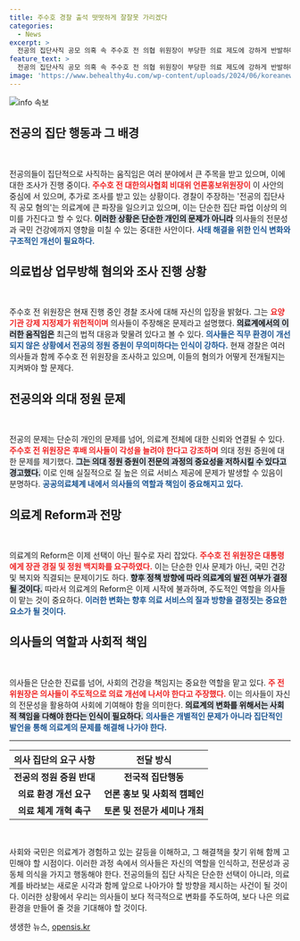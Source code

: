 ```yaml
---
title: 주수호 경찰 출석 떳떳하게 잘잘못 가리겠다
categories:
  - News
excerpt: >
  전공의 집단사직 공모 의혹 속 주수호 전 의협 위원장이 부당한 의료 제도에 강하게 반발하며 장관 경질과 의대 증원 백지화를 요구! 과연 그 배경은 무엇일까?
feature_text: >
  전공의 집단사직 공모 의혹 속 주수호 전 의협 위원장이 부당한 의료 제도에 강하게 반발하며 장관 경질과 의대 증원 백지화를 요구! 과연 그 배경은 무엇일까?
image: 'https://www.behealthy4u.com/wp-content/uploads/2024/06/koreanews.jpg'
---
```


<p><img src="https://www.behealthy4u.com/wp-content/uploads/2024/06/koreanews.jpg" alt="info 속보" /></p>

<h2 data-ke-size="size26">전공의 집단 행동과 그 배경</h2>

<p data-ke-size="size16">&nbsp;</p>

<p>전공의들이 집단적으로 사직하는 움직임은 여러 분야에서 큰 주목을 받고 있으며, 이에 대한 조사가 진행 중이다. <b><span style="color: #ee2323;">주수호 전 대한의사협회 비대위 언론홍보위원장이</span></b> 이 사안의 중심에 서 있으며, 추가로 조사를 받고 있는 상황이다. 경찰이 주장하는 '전공의 집단사직 공모 혐의'는 의료계에 큰 파장을 일으키고 있으며, 이는 단순한 집단 파업 이상의 의미를 가진다고 할 수 있다. <b><span style="background-color: #21538527;">이러한 상황은 단순한 개인의 문제가 아니라</span></b> 의사들의 전문성과 국민 건강에까지 영향을 미칠 수 있는 중대한 사안이다. <b><span style="color: #1a5490;">사태 해결을 위한 인식 변화와 구조적인 개선이 필요하다.</span></b></p>

<h2 data-ke-size="size26">의료법상 업무방해 혐의와 조사 진행 상황</h2>

<p data-ke-size="size16">&nbsp;</p>

<p>주수호 전 위원장은 현재 진행 중인 경찰 조사에 대해 자신의 입장을 밝혔다. 그는 <b><span style="color: #ee2323;">요양기관 강제 지정제가 위헌적이며</span></b> 의사들이 주장해온 문제라고 설명했다. <b><span style="background-color: #21538527;">의료계에서의 이러한 움직임은</span></b> 최근의 법적 대응과 맞물려 있다고 볼 수 있다. <b><span style="color: #1a5490;">의사들은 직무 환경이 개선되지 않은 상황에서 전공의 정원 증원이 무의미하다는 인식이 강하다.</span></b> 현재 경찰은 여러 의사들과 함께 주수호 전 위원장을 조사하고 있으며, 이들의 혐의가 어떻게 전개될지는 지켜봐야 할 문제다.</p>

<h2 data-ke-size="size26">전공의와 의대 정원 문제</h2>

<p data-ke-size="size16">&nbsp;</p>

<p>전공의 문제는 단순히 개인의 문제를 넘어, 의료계 전체에 대한 신뢰와 연결될 수 있다. <b><span style="color: #ee2323;">주수호 전 위원장은 후배 의사들이 각성을 늘려야 한다고 강조하며</span></b> 의대 정원 증원에 대한 문제를 제기했다. <b><span style="background-color: #21538527;">그는 의대 정원 증원이 전문의 과정의 중요성을 저하시킬 수 있다고 경고했다.</span></b> 이로 인해 실질적으로 질 높은 의료 서비스 제공에 문제가 발생할 수 있음이 분명하다. <b><span style="color: #1a5490;">공공의료체계 내에서 의사들의 역할과 책임이 중요해지고 있다.</span></b></p>

<h2 data-ke-size="size26">의료계 Reform과 전망</h2>

<p data-ke-size="size16">&nbsp;</p>

<p>의료계의 Reform은 이제 선택이 아닌 필수로 자리 잡았다. <b><span style="color: #ee2323;">주수호 전 위원장은 대통령에게 장관 경질 및 정원 백지화를 요구하였다.</span></b> 이는 단순한 인사 문제가 아닌, 국민 건강 및 복지와 직결되는 문제이기도 하다. <b><span style="background-color: #21538527;">향후 정책 방향에 따라 의료계의 발전 여부가 결정될 것이다.</span></b> 따라서 의료계의 Reform은 이제 시작에 불과하며, 주도적인 역할을 의사들이 맡는 것이 중요하다. <b><span style="color: #1a5490;">이러한 변화는 향후 의료 서비스의 질과 방향을 결정짓는 중요한 요소가 될 것이다.</span></b></p>

<h2 data-ke-size="size26">의사들의 역할과 사회적 책임</h2>

<p data-ke-size="size16">&nbsp;</p>

<p>의사들은 단순한 진료를 넘어, 사회의 건강을 책임지는 중요한 역할을 맡고 있다. <b><span style="color: #ee2323;">주 전 위원장은 의사들이 주도적으로 의료 개선에 나서야 한다고 주장했다.</span></b> 이는 의사들이 자신의 전문성을 활용하여 사회에 기여해야 함을 의미한다. <b><span style="background-color: #21538527;">의료계의 변화를 위해서는 사회적 책임을 다해야 한다는 인식이 필요하다.</span></b> <b><span style="color: #1a5490;">의사들은 개별적인 문제가 아니라 집단적인 발언을 통해 의료계의 문제를 해결해 나가야 한다.</span></b></p>

<hr>

<table style="width: 100%;">
  <thead>
    <tr>
      <th style="text-align: center; height: 30px;">의사 집단의 요구 사항</th>
      <th style="text-align: center; height: 30px;">전달 방식</th>
    </tr>
  </thead>
  <tbody>
    <tr>
      <td style="text-align: center; height: 30px;"><b>전공의 정원 증원 반대</b></td>
      <td style="text-align: center; height: 30px;"><b>전국적 집단행동</b></td>
    </tr>
    <tr>
      <td style="text-align: center; height: 30px;"><b>의료 환경 개선 요구</b></td>
      <td style="text-align: center; height: 30px;"><b>언론 홍보 및 사회적 캠페인</b></td>
    </tr>
    <tr>
      <td style="text-align: center; height: 30px;"><b>의료 체계 개혁 촉구</b></td>
      <td style="text-align: center; height: 30px;"><b>토론 및 전문가 세미나 개최</b></td>
    </tr>
  </tbody>
</table>

<p data-ke-size="size16">&nbsp;</p>

<p>사회와 국민은 의료계가 경험하고 있는 갈등을 이해하고, 그 해결책을 찾기 위해 함께 고민해야 할 시점이다. 이러한 과정 속에서 의사들은 자신의 역할을 인식하고, 전문성과 공동체 의식을 가지고 행동해야 한다. 전공의들의 집단 사직은 단순한 선택이 아니라, 의료계를 바라보는 새로운 시각과 함께 앞으로 나아가야 할 방향을 제시하는 사건이 될 것이다. 이러한 상황에서 우리는 의사들이 보다 적극적으로 변화를 주도하여, 보다 나은 의료 환경을 만들어 줄 것을 기대해야 할 것이다.</p>
생생한 뉴스, <a href="https://opensis.kr" rel="dofollow">opensis.kr</a>


